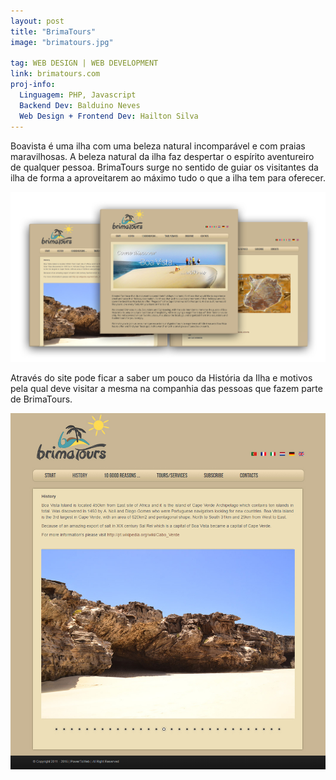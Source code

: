 ```yaml
---
layout: post
title: "BrimaTours"
image: "brimatours.jpg"

tag: WEB DESIGN | WEB DEVELOPMENT
link: brimatours.com
proj-info:
  Linguagem: PHP, Javascript
  Backend Dev: Balduino Neves
  Web Design + Frontend Dev: Hailton Silva
---
```


Boavista é uma ilha com uma beleza natural incomparável e com praias maravilhosas.
A beleza natural da ilha faz despertar o espírito aventureiro de qualquer pessoa. BrimaTours surge no sentido de
guiar os visitantes da ilha de forma a aproveitarem ao máximo tudo o que a ilha tem para oferecer.

![BrimaTours](/images/brimatours-2.png)

Através do site pode ficar a saber um pouco da História da Ilha e motivos pela qual deve visitar a mesma na
companhia das pessoas que fazem parte de BrimaTours.

![BrimaTours](/images/brimatours-2.jpg)
